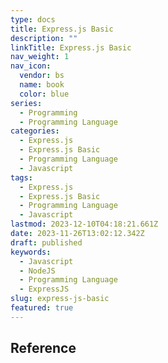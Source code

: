 ```yaml
---
type: docs
title: Express.js Basic
description: ""
linkTitle: Express.js Basic
nav_weight: 1
nav_icon:
  vendor: bs
  name: book
  color: blue
series:
  - Programming
  - Programming Language
categories:
  - Express.js
  - Express.js Basic
  - Programming Language
  - Javascript
tags:
  - Express.js
  - Express.js Basic
  - Programming Language
  - Javascript
lastmod: 2023-12-10T04:18:21.661Z
date: 2023-11-26T13:02:12.342Z
draft: published
keywords:
  - Javascript
  - NodeJS
  - Programming Language
  - ExpressJS
slug: express-js-basic
featured: true
---
```


## Reference
